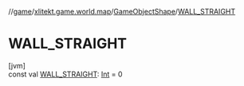 //[game](../../../index.md)/[xlitekt.game.world.map](../index.md)/[GameObjectShape](index.md)/[WALL_STRAIGHT](-w-a-l-l_-s-t-r-a-i-g-h-t.md)

# WALL_STRAIGHT

[jvm]\
const val [WALL_STRAIGHT](-w-a-l-l_-s-t-r-a-i-g-h-t.md): [Int](https://kotlinlang.org/api/latest/jvm/stdlib/kotlin/-int/index.html) = 0

